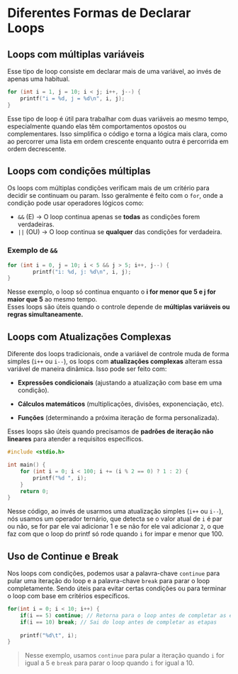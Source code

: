 # Diferentes Formas de Declarar Loops

## Loops com múltiplas variáveis

Esse tipo de loop consiste em declarar mais de uma variável, ao invés de apenas uma habitual. 

```c
for (int i = 1, j = 10; i < j; i++, j--) {
    printf("i = %d, j = %d\n", i, j);
}
```

Esse tipo de loop é útil para trabalhar com duas variáveis ao mesmo tempo, especialmente quando elas têm comportamentos opostos ou complementares. Isso simplifica o código e torna a lógica mais clara, como ao percorrer uma lista em ordem crescente enquanto outra é percorrida em ordem decrescente.

## Loops com condições múltiplas

Os loops com múltiplas condições verificam mais de um critério para decidir se continuam ou param. Isso geralmente é feito com o `for`, onde a condição pode usar operadores lógicos como:

- `&&` (E) &rarr; O loop continua apenas se **todas** as condições forem verdadeiras.
- `||` (OU) &rarr; O loop continua se **qualquer** das condições for verdadeira.

### Exemplo de `&&`

```c
for (int i = 0, j = 10; i < 5 && j > 5; i++, j--) {
        printf("i: %d, j: %d\n", i, j);
}    
```

Nesse exemplo, o loop só continua enquanto o **i for menor que 5 e j for maior que 5** ao mesmo tempo.<br>
Esses loops são úteis quando o controle depende de **múltiplas variáveis ou regras simultaneamente.**

## Loops com Atualizações Complexas

Diferente dos loops tradicionais, onde a variável de controle muda de forma simples (`i++` ou `i--`), os loops com **atualizações complexas** alteram essa variável de maneira dinâmica. Isso pode ser feito com:

- **Expressões condicionais** (ajustando a atualização com base em uma condição).

- **Cálculos matemáticos** (multiplicações, divisões, exponenciação, etc).

- **Funções** (determinando a próxima iteração de forma personalizada).

Esses loops são úteis quando precisamos de **padrões de iteração não lineares** para atender a requisitos específicos.

```c
#include <stdio.h>

int main() {
    for (int i = 0; i < 100; i += (i % 2 == 0) ? 1 : 2) {
        printf("%d ", i);
    }
    return 0;
}
```

Nesse código, ao invés de usarmos uma atualização simples (`i++` ou `i--`), nós usamos um operador ternário, que detecta se o valor atual de `i` é par ou não, se for par ele vai adicionar 1 e se não for ele vai adicionar `2`, o que faz com que o loop do printf só rode quando `i` for impar e menor que 100.

## Uso de Continue e Break

Nos loops com condições, podemos usar a palavra-chave `continue` para pular uma iteração do loop e a palavra-chave `break` para parar o loop completamente. Sendo úteis para evitar certas condições ou para terminar o loop com base em critérios específicos.

```c
for(int i = 0; i < 10; i++) {
    if(i == 5) continue; // Retorna para o loop antes de completar as etapas 
    if(i == 10) break; // Sai do loop antes de completar as etapas
    
    printf("%d\t", i);
}
```

> Nesse exemplo, usamos `continue` para pular a iteração quando `i` for igual a 5 e `break` para parar o loop quando `i` for igual a 10.